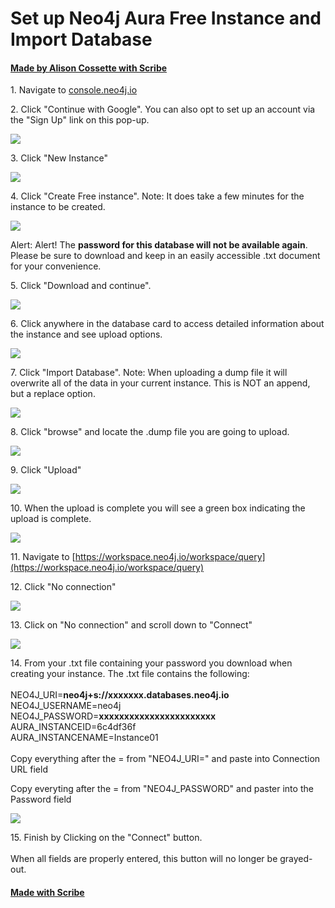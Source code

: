 # Set up Neo4j Aura Free Instance and Import Database
#### [Made by Alison Cossette with Scribe](https://scribehow.com/shared/Set_up_Neo4j_Aura_Free_Instance_and_Import_Database__d6l2N1NqTZCc01ZrXsMllA)


1\. Navigate to [console.neo4j.io](https://login.neo4j.com/u/login/identifier?state=hKFo2SBFRlFCY2FEZUpmY0hxS2g5M2FuTklnSUpaWEtmN3gzQ6Fur3VuaXZlcnNhbC1sb2dpbqN0aWTZIGhNZ19zZVFTWU05VzQ4RjlxT2hIZTFMY19FQ2k3ZUF2o2NpZNkgV1NMczYwNDdrT2pwVVNXODNnRFo0SnlZaElrNXpZVG8)


2\. Click "Continue with Google".  You can also opt to set up an account via the "Sign Up" link on this pop-up.

![](https://ajeuwbhvhr.cloudimg.io/colony-recorder.s3.amazonaws.com/files/2024-06-14/e7797d68-b8bc-46ee-9d88-ffb1e0ba1961/ascreenshot.jpeg?tl_px=330,621&br_px=2480,1823&force_format=png&width=1120.0&wat=1&wat_opacity=0.7&wat_gravity=northwest&wat_url=https://colony-recorder.s3.us-west-1.amazonaws.com/images/watermarks/FB923C_standard.png&wat_pad=524,291)


3\. Click "New Instance"

![](https://ajeuwbhvhr.cloudimg.io/colony-recorder.s3.amazonaws.com/files/2024-06-14/318948c5-824c-417c-86d1-ba7c8b5fa094/ascreenshot.jpeg?tl_px=369,0&br_px=2520,1201&force_format=png&width=1120.0&wat=1&wat_opacity=0.7&wat_gravity=northwest&wat_url=https://colony-recorder.s3.us-west-1.amazonaws.com/images/watermarks/FB923C_standard.png&wat_pad=524,186)


4\. Click "Create Free instance". Note: It does take a few minutes for the instance to be created.

![](https://ajeuwbhvhr.cloudimg.io/colony-recorder.s3.amazonaws.com/files/2024-06-14/80be7b90-2a85-4e67-aaea-4d0474f30c5e/ascreenshot.jpeg?tl_px=495,169&br_px=2645,1370&force_format=png&width=1120.0&wat=1&wat_opacity=0.7&wat_gravity=northwest&wat_url=https://colony-recorder.s3.us-west-1.amazonaws.com/images/watermarks/FB923C_standard.png&wat_pad=524,277)


Alert: Alert!  The **password for this database will not be available again**. Please be sure to download and keep in an easily accessible .txt document for your convenience.


5\. Click "Download and continue". 

![](https://ajeuwbhvhr.cloudimg.io/colony-recorder.s3.amazonaws.com/files/2024-06-14/45d41c6f-a87e-4139-9766-f9b9081e1ad0/ascreenshot.jpeg?tl_px=1011,821&br_px=2731,1782&force_format=png&width=1120.0&wat=1&wat_opacity=0.7&wat_gravity=northwest&wat_url=https://colony-recorder.s3.us-west-1.amazonaws.com/images/watermarks/FB923C_standard.png&wat_pad=524,277)


6\. Click anywhere in the database card to access detailed information about the instance and see upload options.

![](https://ajeuwbhvhr.cloudimg.io/colony-recorder.s3.amazonaws.com/files/2024-06-14/bb6b30ad-7b1b-477b-aa2a-4ca7990550e4/user_cropped_screenshot.jpeg?tl_px=323,209&br_px=2616,1490&force_format=png&width=1120.0&wat=1&wat_opacity=0.7&wat_gravity=northwest&wat_url=https://colony-recorder.s3.us-west-1.amazonaws.com/images/watermarks/FB923C_standard.png&wat_pad=523,277)


7\. Click "Import Database".  Note: When uploading a dump file it will overwrite all of the data in your current instance. This is NOT an append, but a replace option.

![](https://ajeuwbhvhr.cloudimg.io/colony-recorder.s3.amazonaws.com/files/2024-06-14/1181bffc-9b2f-4a3c-9d27-3cf3dba1cb5f/user_cropped_screenshot.jpeg?tl_px=360,336&br_px=2510,1537&force_format=png&width=1120.0&wat=1&wat_opacity=0.7&wat_gravity=northwest&wat_url=https://colony-recorder.s3.us-west-1.amazonaws.com/images/watermarks/FB923C_standard.png&wat_pad=524,276)


8\. Click "browse" and locate the .dump file you are going to upload.

![](https://ajeuwbhvhr.cloudimg.io/colony-recorder.s3.amazonaws.com/files/2024-06-14/75d0c1e9-446e-4d69-8263-8f5a781c8577/ascreenshot.jpeg?tl_px=702,621&br_px=2853,1823&force_format=png&width=1120.0&wat=1&wat_opacity=0.7&wat_gravity=northwest&wat_url=https://colony-recorder.s3.us-west-1.amazonaws.com/images/watermarks/FB923C_standard.png&wat_pad=546,545)


9\. Click "Upload"

![](https://ajeuwbhvhr.cloudimg.io/colony-recorder.s3.amazonaws.com/files/2024-06-14/666e3a53-84aa-4da9-889a-a69aac8878db/ascreenshot.jpeg?tl_px=702,479&br_px=2853,1680&force_format=png&width=1120.0&wat=1&wat_opacity=0.7&wat_gravity=northwest&wat_url=https://colony-recorder.s3.us-west-1.amazonaws.com/images/watermarks/FB923C_standard.png&wat_pad=699,277)


10\. When the upload is complete you will see a green box indicating the upload is complete.

![](https://ajeuwbhvhr.cloudimg.io/colony-recorder.s3.amazonaws.com/files/2024-06-14/deacaafb-44fb-499f-9989-db28d4cf83ac/ascreenshot.jpeg?tl_px=702,356&br_px=2853,1557&force_format=png&width=1120.0&wat=1&wat_opacity=0.7&wat_gravity=northwest&wat_url=https://colony-recorder.s3.us-west-1.amazonaws.com/images/watermarks/FB923C_standard.png&wat_pad=614,277)


11\. Navigate to [https://workspace.neo4j.io/workspace/query](https://workspace.neo4j.io/workspace/query)


12\. Click "No connection"

![](https://ajeuwbhvhr.cloudimg.io/colony-recorder.s3.amazonaws.com/files/2024-06-14/bffa61c2-28e0-41f3-96e1-4e475bf1e735/ascreenshot.jpeg?tl_px=697,0&br_px=2632,1081&force_format=png&width=1120.0&wat=1&wat_opacity=0.7&wat_gravity=northwest&wat_url=https://colony-recorder.s3.us-west-1.amazonaws.com/images/watermarks/FB923C_standard.png&wat_pad=524,-11)


13\. Click on "No connection" and scroll down to "Connect"

![](https://ajeuwbhvhr.cloudimg.io/colony-recorder.s3.amazonaws.com/files/2024-06-14/07c94797-9c66-4bd9-b352-fc2683ba8be4/ascreenshot.jpeg?tl_px=582,26&br_px=2517,1107&force_format=png&width=1120.0&wat=1&wat_opacity=0.7&wat_gravity=northwest&wat_url=https://colony-recorder.s3.us-west-1.amazonaws.com/images/watermarks/FB923C_standard.png&wat_pad=524,277)


14\. From your .txt file containing your password you download when creating your instance. The .txt file contains the following:\
\
NEO4J_URI=**neo4j+s://xxxxxxx.databases.neo4j.io**\
NEO4J_USERNAME=neo4j\
NEO4J_PASSWORD=**xxxxxxxxxxxxxxxxxxxxxxx**\
AURA_INSTANCEID=6c4df36f\
AURA_INSTANCENAME=Instance01 \
\
Copy everything after the = from "NEO4J_URI=" and paste into Connection URL field

Copy everyting after the = from "NEO4J_PASSWORD" and paster into the Password field

![](https://ajeuwbhvhr.cloudimg.io/colony-recorder.s3.amazonaws.com/files/2024-06-14/54806ee5-868f-4826-b886-7e17b7331673/ascreenshot.jpeg?tl_px=244,741&br_px=2179,1823&force_format=png&width=1120.0&wat=1&wat_opacity=0.7&wat_gravity=northwest&wat_url=https://colony-recorder.s3.us-west-1.amazonaws.com/images/watermarks/FB923C_standard.png&wat_pad=523,401)


15\. Finish by Clicking on the "Connect" button. \
\
When all fields are properly entered, this button will no longer be grayed-out.
#### [Made with Scribe](https://scribehow.com/shared/Set_up_Neo4j_Aura_Free_Instance_and_Import_Database__d6l2N1NqTZCc01ZrXsMllA)



